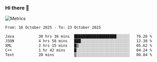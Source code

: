 ### Hi there 👋

![Metrics](https://github.com/radoapx/radoapx/blob/main/github-metrics.svg)

<!--START_SECTION:waka-->

```txt
From: 16 October 2025 - To: 23 October 2025

Java           30 hrs 36 mins  ███████████████████░░░░░░   76.26 %
JSON           4 hrs 58 mins   ███░░░░░░░░░░░░░░░░░░░░░░   12.38 %
XML            2 hrs 15 mins   █▒░░░░░░░░░░░░░░░░░░░░░░░   05.62 %
C++            1 hr 42 mins    █░░░░░░░░░░░░░░░░░░░░░░░░   04.24 %
Text           20 mins         ▒░░░░░░░░░░░░░░░░░░░░░░░░   00.84 %
```

<!--END_SECTION:waka-->

<!--
**radoapx/radoapx** is a ✨ _special_ ✨ repository because its `README.md` (this file) appears on your GitHub profile.

Here are some ideas to get you started:

- 🔭 I’m currently working on ...
- 🌱 I’m currently learning ...
- 👯 I’m looking to collaborate on ...
- 🤔 I’m looking for help with ...
- 💬 Ask me about ...
- 📫 How to reach me: ...
- 😄 Pronouns: ...
- ⚡ Fun fact: ...
-->
